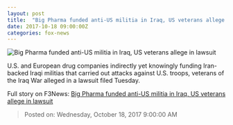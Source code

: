 ```yaml
---
layout: post
title:  "Big Pharma funded anti-US militia in Iraq, US veterans allege in lawsuit"
date: 2017-10-18 09:00:00Z
categories: fox-news
---
```


![Big Pharma funded anti-US militia in Iraq, US veterans allege in lawsuit](http://a57.foxnews.com/images.foxnews.com/content/fox-news/us/2017/10/18/big-pharma-funded-anti-us-militia-in-iraq-us-veterans-allege-in-lawsuit/_jcr_content/image.img.jpg/0/0/1508317062723.jpg?ve=1)

U.S. and European drug companies indirectly yet knowingly funding Iran-backed Iraqi militias that carried out attacks against U.S. troops, veterans of the Iraq War alleged in a lawsuit filed Tuesday.


Full story on F3News: [Big Pharma funded anti-US militia in Iraq, US veterans allege in lawsuit](http://www.f3nws.com/n/JZWdWF)

> Posted on: Wednesday, October 18, 2017 9:00:00 AM
